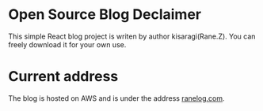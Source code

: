 # Open Source Blog Declaimer
This simple React blog project is writen by author kisaragi(Rane.Z).
You can freely download it for your own use.

# Current address
The blog is hosted on AWS and is under the address [ranelog.com](ranelog.com). 

